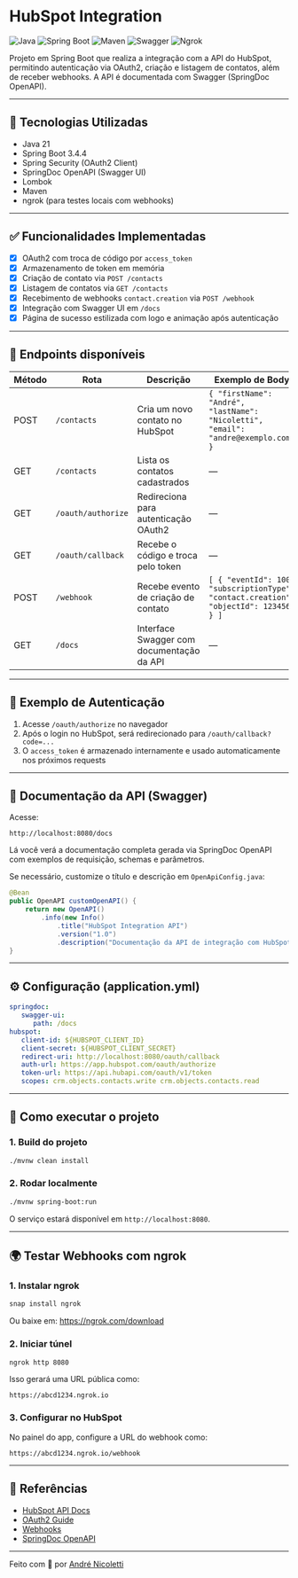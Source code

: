 # HubSpot Integration

![Java](https://img.shields.io/badge/Java-21-blue?logo=java)
![Spring Boot](https://img.shields.io/badge/Spring_Boot-3.4.4-brightgreen?logo=spring-boot)
![Maven](https://img.shields.io/badge/Maven-Build-red?logo=apachemaven)
![Swagger](https://img.shields.io/badge/Swagger_Doc-Available-informational?logo=swagger)
![Ngrok](https://img.shields.io/badge/ngrok-Webhook_Testing-blueviolet?logo=ngrok)

Projeto em Spring Boot que realiza a integração com a API do HubSpot, permitindo autenticação via OAuth2, criação e listagem de contatos, além de receber webhooks. A API é documentada com Swagger (SpringDoc OpenAPI).

---

## 🔧 Tecnologias Utilizadas

- Java 21
- Spring Boot 3.4.4
- Spring Security (OAuth2 Client)
- SpringDoc OpenAPI (Swagger UI)
- Lombok
- Maven
- ngrok (para testes locais com webhooks)

---

## ✅ Funcionalidades Implementadas

- [x] OAuth2 com troca de código por `access_token`
- [x] Armazenamento de token em memória
- [x] Criação de contato via `POST /contacts`
- [x] Listagem de contatos via `GET /contacts`
- [x] Recebimento de webhooks `contact.creation` via `POST /webhook`
- [x] Integração com Swagger UI em `/docs`
- [x] Página de sucesso estilizada com logo e animação após autenticação

---

## 📌 Endpoints disponíveis

| Método | Rota         | Descrição                                 | Exemplo de Body |
|--------|--------------|--------------------------------------------|-----------------|
| POST   | `/contacts`  | Cria um novo contato no HubSpot           | `{ "firstName": "André", "lastName": "Nicoletti", "email": "andre@exemplo.com" }` |
| GET    | `/contacts`  | Lista os contatos cadastrados             | —               |
| GET    | `/oauth/authorize` | Redireciona para autenticação OAuth2 | —               |
| GET    | `/oauth/callback`  | Recebe o código e troca pelo token    | —               |
| POST   | `/webhook`   | Recebe evento de criação de contato       | `[ { "eventId": 100, "subscriptionType": "contact.creation", "objectId": 123456 } ]` |
| GET    | `/docs`      | Interface Swagger com documentação da API | —               |

---

## 🔐 Exemplo de Autenticação

1. Acesse `/oauth/authorize` no navegador
2. Após o login no HubSpot, será redirecionado para `/oauth/callback?code=...`
3. O `access_token` é armazenado internamente e usado automaticamente nos próximos requests

---

## 📑 Documentação da API (Swagger)

Acesse:

```
http://localhost:8080/docs
```

Lá você verá a documentação completa gerada via SpringDoc OpenAPI com exemplos de requisição, schemas e parâmetros.

Se necessário, customize o título e descrição em `OpenApiConfig.java`:

```java
@Bean
public OpenAPI customOpenAPI() {
    return new OpenAPI()
        .info(new Info()
            .title("HubSpot Integration API")
            .version("1.0")
            .description("Documentação da API de integração com HubSpot"));
}
```

---

## ⚙️ Configuração (application.yml)

```yaml
springdoc:
   swagger-ui:
      path: /docs
hubspot:
   client-id: ${HUBSPOT_CLIENT_ID}
   client-secret: ${HUBSPOT_CLIENT_SECRET}
   redirect-uri: http://localhost:8080/oauth/callback
   auth-url: https://app.hubspot.com/oauth/authorize
   token-url: https://api.hubapi.com/oauth/v1/token
   scopes: crm.objects.contacts.write crm.objects.contacts.read
```

---

## 🚀 Como executar o projeto

### 1. Build do projeto

```bash
./mvnw clean install
```

### 2. Rodar localmente

```bash
./mvnw spring-boot:run
```

O serviço estará disponível em `http://localhost:8080`.

---

## 🌍 Testar Webhooks com ngrok

### 1. Instalar ngrok

```bash
snap install ngrok
```

Ou baixe em: https://ngrok.com/download

### 2. Iniciar túnel

```bash
ngrok http 8080
```

Isso gerará uma URL pública como:

```
https://abcd1234.ngrok.io
```

### 3. Configurar no HubSpot

No painel do app, configure a URL do webhook como:

```
https://abcd1234.ngrok.io/webhook
```

---

## 📎 Referências

- [HubSpot API Docs](https://developers.hubspot.com/docs/api/crm/contacts)
- [OAuth2 Guide](https://developers.hubspot.com/docs/api/oauth)
- [Webhooks](https://developers.hubspot.com/docs/guides/api/app-management/webhooks)
- [SpringDoc OpenAPI](https://springdoc.org)

---

Feito com 💛 por [André Nicoletti](https://github.com/andregnicoletti)
